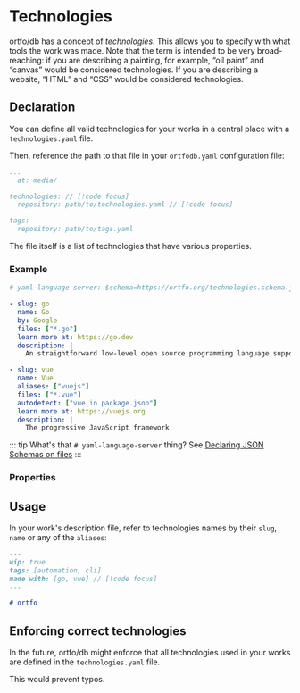 <script setup>
  import schema from '/schemas/latest/technologies.schema.json';
</script>
# Technologies

ortfo/db has a concept of _technologies_. This allows you to specify with what tools the work was made. Note that the term is intended to be very broad-reaching: if you are describing a painting, for example, “oil paint” and “canvas” would be considered technologies. If you are describing a website, “HTML” and “CSS” would be considered technologies.

## Declaration

You can define all valid technologies for your works in a central place with a `technologies.yaml` file.

Then, reference the path to that file in your `ortfodb.yaml` configuration file:

```yaml
...
  at: media/

technologies: // [!code focus]
  repository: path/to/technologies.yaml // [!code focus]

tags:
  repository: path/to/tags.yaml
```

The file itself is a list of technologies that have various properties.

### Example

```yaml
# yaml-language-server: $schema=https://ortfo.org/technologies.schema.json

- slug: go
  name: Go
  by: Google
  files: ["*.go"]
  learn more at: https://go.dev
  description: |
    An straightforward low-level open source programming language supported by Google featuring built-in concurrency and a robust standard library

- slug: vue
  name: Vue
  aliases: ["vuejs"]
  files: ["*.vue"]
  autodetect: ["vue in package.json"]
  learn more at: https://vuejs.org
  description: |
    The progressive JavaScript framework
```

::: tip What's that `# yaml-language-server` thing?
See [Declaring JSON Schemas on files](/db/json-schemas.md#on-files-directly)
:::

### Properties


<JSONSchema :schema :headings="4" type="Technology" />


## Usage

In your work's description file, refer to technologies names by their `slug`, `name` or any of the `aliases`:

```md
---
wip: true
tags: [automation, cli]
made with: [go, vue] // [!code focus]
---

# ortfo
```

## Enforcing correct technologies <Badge type=tip text=Planned />

In the future, ortfo/db might enforce that all technologies used in your works are defined in the `technologies.yaml` file.

This would prevent typos.
